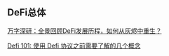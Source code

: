 ## DeFi总体
[万字深研：全景回顾DeFi发展历程，如何从灰烬中重生？](https://www.odaily.news/post/5181535)

[Defi 101: 使用 Defi 协议之前需要了解的几个概念](https://learnblockchain.cn/article/1181)
